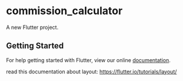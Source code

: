# commission_calculator

A new Flutter project.

## Getting Started

For help getting started with Flutter, view our online
[documentation](https://flutter.io/).

read this documentation about layout:
https://flutter.io/tutorials/layout/
